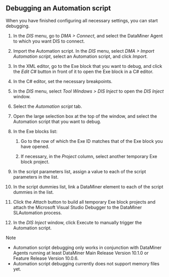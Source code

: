 ## Debugging an Automation script

When you have finished configuring all necessary settings, you can start debugging.

1. In the *DIS* menu, go to *DMA \> Connect*, and select the DataMiner Agent to which you want DIS to connect.

2. Import the Automation script. In the *DIS* menu, select *DMA \> Import Automation script*, select an Automation script, and click *Import*.

3. In the XML editor, go to the Exe block that you want to debug, and click the *Edit C#* button in front of it to open the Exe block in a C# editor.

4. In the C# editor, set the necessary breakpoints.

5. In the *DIS* menu, select *Tool Windows \> DIS Inject* to open the *DIS Inject* window.

6. Select the *Automation script* tab.

7. Open the large selection box at the top of the window, and select the Automation script that you want to debug.

8. In the Exe blocks list:

    1. Go to the row of which the Exe ID matches that of the Exe block you have opened.

    2. If necessary, in the *Project* column, select another temporary Exe block project.

9. In the script parameters list, assign a value to each of the script parameters in the list.

10. In the script dummies list, link a DataMiner element to each of the script dummies in the list.

11. Click the *Attach* button to build all temporary Exe block projects and attach the Microsoft Visual Studio Debugger to the DataMiner SLAutomation process.

12. In the *DIS Inject* window, click Execute to manually trigger the Automation script.

> [!NOTE]
> -  Automation script debugging only works in conjunction with DataMiner Agents running at least DataMiner Main Release Version 10.1.0 or Feature Release Version 10.0.6.
> -  Automation script debugging currently does not support memory files yet.
>
